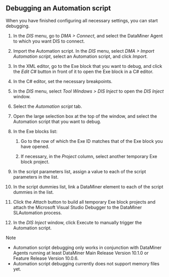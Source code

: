 ## Debugging an Automation script

When you have finished configuring all necessary settings, you can start debugging.

1. In the *DIS* menu, go to *DMA \> Connect*, and select the DataMiner Agent to which you want DIS to connect.

2. Import the Automation script. In the *DIS* menu, select *DMA \> Import Automation script*, select an Automation script, and click *Import*.

3. In the XML editor, go to the Exe block that you want to debug, and click the *Edit C#* button in front of it to open the Exe block in a C# editor.

4. In the C# editor, set the necessary breakpoints.

5. In the *DIS* menu, select *Tool Windows \> DIS Inject* to open the *DIS Inject* window.

6. Select the *Automation script* tab.

7. Open the large selection box at the top of the window, and select the Automation script that you want to debug.

8. In the Exe blocks list:

    1. Go to the row of which the Exe ID matches that of the Exe block you have opened.

    2. If necessary, in the *Project* column, select another temporary Exe block project.

9. In the script parameters list, assign a value to each of the script parameters in the list.

10. In the script dummies list, link a DataMiner element to each of the script dummies in the list.

11. Click the *Attach* button to build all temporary Exe block projects and attach the Microsoft Visual Studio Debugger to the DataMiner SLAutomation process.

12. In the *DIS Inject* window, click Execute to manually trigger the Automation script.

> [!NOTE]
> -  Automation script debugging only works in conjunction with DataMiner Agents running at least DataMiner Main Release Version 10.1.0 or Feature Release Version 10.0.6.
> -  Automation script debugging currently does not support memory files yet.
>
